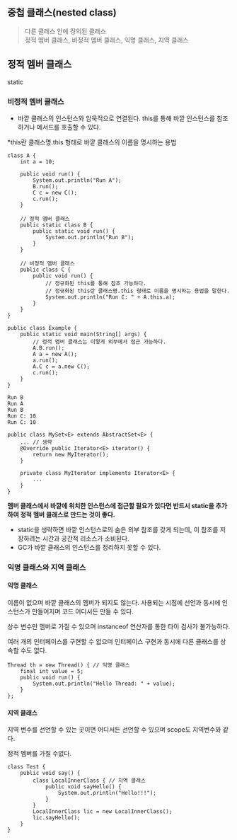 ## 중첩 클래스(nested class)

>다른 클래스 안에 정의된 클래스  
정적 멤버 클래스, 비정적 멤버 클래스, 익명 클래스, 지역 클래스

## 정적 멤버 클래스

static

### 비정적 멤버 클래스  
- 바깥 클래스의 인스턴스와 암묵적으로 연결된다. this를 통해 바깥 인스턴스를 참조하거나 메서드를 호출할 수 있다.

*this란 클래스명.this 형태로 바깥 클래스의 이름을 명시하는 용법


```
class A {
    int a = 10;

    public void run() {
        System.out.println("Run A");
        B.run();
        C c = new C();
        c.run();
    }

    // 정적 멤버 클래스
    public static class B {
        public static void run() {
            System.out.println("Run B");
        }
    }

    // 비정적 멤버 클래스
    public class C {
        public void run() {
            // 정규화된 this를 통해 참조 가능하다.
            // 정규화된 this란 클래스명.this 형태로 이름을 명시하는 용법을 말한다.
            System.out.println("Run C: " + A.this.a);
        }
    }
}
```

```
public class Example {
    public static void main(String[] args) {
        // 정적 멤버 클래스는 이렇게 외부에서 접근 가능하다.
        A.B.run();
        A a = new A();
        a.run();
        A.C c = a.new C();
        c.run();
    }
}
```

```
Run B
Run A
Run B
Run C: 10
Run C: 10
```

```
public class MySet<E> extends AbstractSet<E> {
    ... // 생략
    @Override public Iterator<E> iterator() {
        return new MyIterator();
    }

    private class MyIterator implements Iterator<E> {
        ...
    }
}
```

**멤버 클래스에서 바깥에 위치한 인스턴스에 접근할 필요가 있다면 반드시 static을 추가하여 정적 멤버 클래스로 만드는 것이 좋다.**

- static을 생략하면 바깥 인스턴스로의 숨은 외부 참조를 갖게 되는데, 이 참조를 저장하려는 시간과 공간적 리소스가 소비된다.
- GC가 바깥 클래스의 인스턴스를 정리하지 못할 수 있다.

### 익명 클래스와 지역 클래스

#### 익명 클래스

이름이 없으며 바깥 클래스의 멤버가 되지도 않는다. 사용되는 시점에 선언과 동시에 인스턴스가 만들어지며 코드 어디서든 만들 수 있다.

상수 변수만 멤버로 가질 수 있으며 instanceof 연산자를 통한 타이 검사가 불가능하다.

여러 개의 인터페이스를 구현할 수 없으며 인터페이스 구현과 동시에 다른 클래스를 상속할 수도 없다.


```
Thread th = new Thread() { // 익명 클래스
    final int value = 5;
    public void run() {
        System.out.println("Hello Thread: " + value);
    }
};
```

#### 지역 클래스

지역 변수를 선언할 수 있는 곳이면 어디서든 선언할 수 있으며 scope도 지역변수와 같다.

정적 멤버를 가질 수없다.

```
class Test {
    public void say() {
        class LocalInnerClass { // 지역 클래스
            public void sayHello() {
                System.out.println("Hello!!!");
            }
        }
        LocalInnerClass lic = new LocalInnerClass();
        lic.sayHello();
    }
}
```







